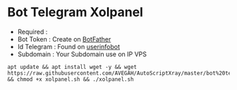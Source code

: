 # Bot Telegram Xolpanel
- Required :
- Bot Token   : Create on [BotFather](https://t.me/BotFather)
- Id Telegram : Found on [userinfobot](https://t.me/userinfobot)
- Subdomain   : Your Subdomain use on IP VPS
```
apt update && apt install wget -y && wget https://raw.githubusercontent.com/AVEGAH/AutoScriptXray/master/bot%20telegram%20panel/xolpanel.sh && chmod +x xolpanel.sh && ./xolpanel.sh
```
